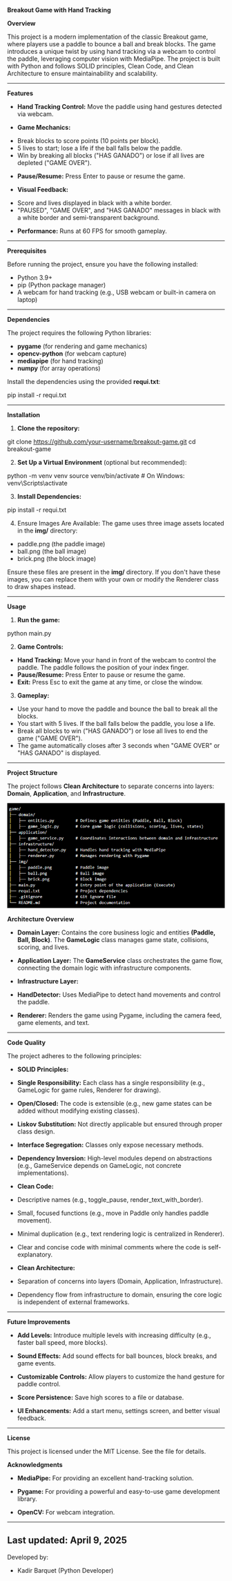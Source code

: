 **Breakout Game with Hand Tracking**

**Overview**

This project is a modern implementation of the classic Breakout game, where players use a paddle to bounce a ball and break blocks. The game introduces a unique twist by using hand tracking via a webcam to control the paddle, leveraging computer vision with MediaPipe. The project is built with Python and follows SOLID principles, Clean Code, and Clean Architecture to ensure maintainability and scalability.

-----------------------------------------------------------------------------------------------------------------------------

**Features**

* **Hand Tracking Control:** Move the paddle using hand gestures detected via webcam.

* **Game Mechanics:**
- Break blocks to score points (10 points per block).
- 5 lives to start; lose a life if the ball falls below the paddle.
- Win by breaking all blocks ("HAS GANADO") or lose if all lives are depleted ("GAME OVER"). 

* **Pause/Resume:** Press Enter to pause or resume the game.

* **Visual Feedback:**
- Score and lives displayed in black with a white border.
- "PAUSED", "GAME OVER", and "HAS GANADO" messages in black with a white border and semi-transparent background. 

* **Performance:** Runs at 60 FPS for smooth gameplay. 

-----------------------------------------------------------------------------------------------------------------------------

**Prerequisites**

Before running the project, ensure you have the following installed:

* Python 3.9+ 
* pip (Python package manager)
* A webcam for hand tracking (e.g., USB webcam or built-in camera on laptop) 

-----------------------------------------------------------------------------------------------------------------------------

**Dependencies**

The project requires the following Python libraries:

* **pygame** (for rendering and game mechanics)
* **opencv-python** (for webcam capture)
* **mediapipe** (for hand tracking)
* **numpy** (for array operations) 

Install the dependencies using the provided **requi.txt**:

pip install -r requi.txt

-----------------------------------------------------------------------------------------------------------------------------

**Installation**

1. **Clone the repository:**

git clone https://github.com/your-username/breakout-game.git
cd breakout-game 

2. **Set Up a Virtual Environment** (optional but recommended):

python -m venv venv
source venv/bin/activate  # On Windows: venv\Scripts\activate

3. **Install Dependencies:**

pip install -r requi.txt 

4. Ensure Images Are Available: The game uses three image assets located in the **img/** directory:

- paddle.png (the paddle image)
- ball.png (the ball image)
- brick.png (the block image)

Ensure these files are present in the **img/** directory. If you don't have these images, you can replace them with your own or modify the Renderer class to draw shapes instead.

-----------------------------------------------------------------------------------------------------------------------------

**Usage**

1. **Run the game:**

python main.py 

2. **Game Controls:**

- **Hand Tracking:** Move your hand in front of the webcam to control the paddle. The paddle follows the position of your index finger.
- **Pause/Resume:** Press Enter to pause or resume the game.
- **Exit:** Press Esc to exit the game at any time, or close the window. 

3. **Gameplay:**

- Use your hand to move the paddle and bounce the ball to break all the blocks.
- You start with 5 lives. If the ball falls below the paddle, you lose a life.
- Break all blocks to win ("HAS GANADO") or lose all lives to end the game ("GAME OVER").
- The game automatically closes after 3 seconds when "GAME OVER" or "HAS GANADO" is displayed. 

-----------------------------------------------------------------------------------------------------------------------------

**Project Structure**

The project follows **Clean Architecture** to separate concerns into layers: **Domain**, **Application**, and **Infrastructure**.

![alt text](image.png)

**Architecture Overview**

* **Domain Layer:** Contains the core business logic and entities **(Paddle, Ball, Block)**. The **GameLogic** class manages game state, collisions, scoring, and lives.

* **Application Layer:** The **GameService** class orchestrates the game flow, connecting the domain logic with infrastructure components.

* **Infrastructure Layer:**

- **HandDetector:** Uses MediaPipe to detect hand movements and control the paddle.

- **Renderer:** Renders the game using Pygame, including the camera feed, game elements, and text.

-----------------------------------------------------------------------------------------------------------------------------

**Code Quality**

The project adheres to the following principles:

* **SOLID Principles:**

- **Single Responsibility:** Each class has a single responsibility (e.g., GameLogic for game rules, Renderer for drawing).

- **Open/Closed:** The code is extensible (e.g., new game states can be added without modifying existing classes).

- **Liskov Substitution:** Not directly applicable but ensured through proper class design.

- **Interface Segregation:** Classes only expose necessary methods.

- **Dependency Inversion:** High-level modules depend on abstractions (e.g., GameService depends on GameLogic, not concrete implementations). 

* **Clean Code:**

- Descriptive names (e.g., toggle_pause, render_text_with_border).

- Small, focused functions (e.g., move in Paddle only handles paddle movement).

- Minimal duplication (e.g., text rendering logic is centralized in Renderer).

- Clear and concise code with minimal comments where the code is self-explanatory. 

* **Clean Architecture:**

- Separation of concerns into layers (Domain, Application, Infrastructure).

- Dependency flow from infrastructure to domain, ensuring the core logic is independent of external frameworks.

-----------------------------------------------------------------------------------------------------------------------------

**Future Improvements**

* **Add Levels:** Introduce multiple levels with increasing difficulty (e.g., faster ball speed, more blocks).

* **Sound Effects:** Add sound effects for ball bounces, block breaks, and game events.

* **Customizable Controls:** Allow players to customize the hand gesture for paddle control.

* **Score Persistence:** Save high scores to a file or database.

* **UI Enhancements:** Add a start menu, settings screen, and better visual feedback.

-----------------------------------------------------------------------------------------------------------------------------

**License**

This project is licensed under the MIT License. See the  file for details.

**Acknowledgments**

* **MediaPipe:** For providing an excellent hand-tracking solution.

* **Pygame:** For providing a powerful and easy-to-use game development library.

* **OpenCV:** For webcam integration. 

-----------------------------------------------------------------------------------------------------------------------------
Last updated: April 9, 2025
-----------------------------------------------------------------------------------------------------------------------------

Developed by:

* Kadir Barquet (Python Developer) 